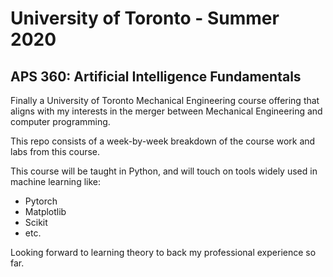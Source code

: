 # University of Toronto - Summer 2020
## APS 360: Artificial Intelligence Fundamentals

Finally a University of Toronto Mechanical Engineering course offering that aligns with my interests in the merger between Mechanical Engineering and computer programming.

This repo consists of a week-by-week breakdown of the course work and labs from this course.

This course will be taught in Python, and will touch on tools widely used in machine learning like: 

- Pytorch
- Matplotlib
- Scikit
- etc.

Looking forward to learning theory to back my professional experience so far.
